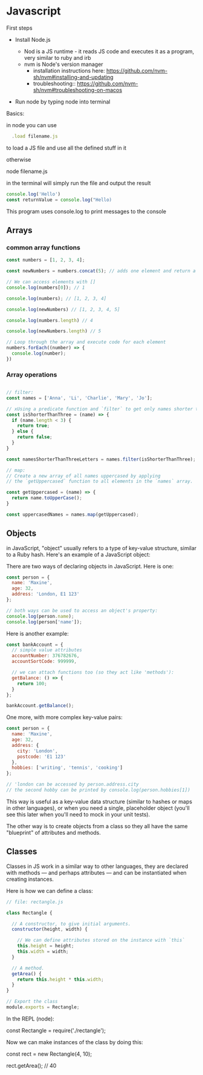 # Javascript

First steps

- Install Node.js
  - Nod is a JS runtime - it reads JS code and executes it as a program, very similar to ruby and irb
  - nvm is Node's version manager
    - installation instructions here: https://github.com/nvm-sh/nvm#installing-and-updating
    - troubleshooting:: https://github.com/nvm-sh/nvm#troubleshooting-on-macos

- Run node by typing node into terminal

Basics:

in node you can use

``` Javascript
  .load filename.js
```

to load a JS file and use all the defined stuff in it

otherwise

node filename.js

in the terminal will simply run the file and output the result


```Javascript
console.log('Hello')
const returnValue = console.log("Hello)
```

 This program uses console.log to print messages to the console



## Arrays

### common array functions

```JavaScript
const numbers = [1, 2, 3, 4];

const newNumbers = numbers.concat(5); // adds one element and return a new array

// We can access elements with []
console.log(numbers[0]); // 1

console.log(numbers); // [1, 2, 3, 4]

console.log(newNumbers) // [1, 2, 3, 4, 5]

console.log(numbers.length) // 4

console.log(newNumbers.length) // 5

// Loop through the array and execute code for each element
numbers.forEach((number) => {
  console.log(number);
})
```


### Array operations

``` JavaScript

// filter:
const names = ['Anna', 'Li', 'Charlie', 'Mary', 'Jo'];

// xUsing a predicate function and `filter` to get only names shorter than 3 letters.
const isShorterThanThree = (name) => {
  if (name.length < 3) {
    return true;
  } else {
    return false;
  }
}

const namesShorterThanThreeLetters = names.filter(isShorterThanThree);

// map:
// Create a new array of all names uppercased by applying
// the `getUppercased` function to all elements in the `names` array.

const getUppercased = (name) => {
  return name.toUpperCase();
}

const uppercasedNames = names.map(getUppercased);
```


## Objects

in JavaScript, "object" usually refers to a type of key-value structure, similar to a Ruby hash. Here's an example of a JavaScript object:

There are two ways of declaring objects in JavaScript. Here is one:

```JavaScript
const person = {
  name: 'Maxine',
  age: 32,
  address: 'London, E1 123'
};

// both ways can be used to access an object's property:
console.log(person.name);
console.log(person['name']);
```

 Here is another example:

```JavaScript
const bankAccount = {
  // simple value attributes
  accountNumber: 376782676,
  accountSortCode: 999999,

  // we can attach functions too (so they act like 'methods'):
  getBalance: () => {
    return 100;
  }
};

bankAccount.getBalance();
```

One more, with more complex key-value pairs:

```JavaScript
const person = {
  name: 'Maxine',
  age: 32,
  address: {
    city: 'London',
    postcode: 'E1 123'
  },
  hobbies: ['writing', 'tennis', 'cooking']
};

// 'london can be accessed by person.address.city
// the second hobby can be printed by console.log(person.hobbies[1])
```

This way is useful as a key-value data structure (similar to hashes or maps in other languages), or when you need a single, placeholder object (you'll see this later when you'll need to mock in your unit tests).


The other way is to create objects from a class so they all have the same "blueprint" of attributes and methods. 

## Classes

Classes in JS work in a similar way to other languages, they are declared with methods — and perhaps attributes — and can be instantiated when creating instances.

Here is how we can define a class:

```JavaScript
// file: rectangle.js

class Rectangle {

  // A constructor, to give initial arguments.
  constructor(height, width) {

    // We can define attributes stored on the instance with `this`
    this.height = height;
    this.width = width;
  }

  // A method.
  getArea() {
    return this.height * this.width;
  }
}

// Export the class
module.exports = Rectangle;
```

In the REPL (node):

const Rectangle = require('./rectangle');

Now we can make instances of the class by doing this:

const rect = new Rectangle(4, 10);

rect.getArea(); // 40


